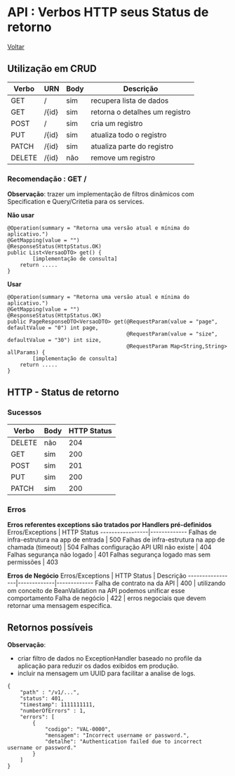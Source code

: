 # API : Verbos HTTP seus Status de retorno

[Voltar](./index.md)

## Utilização em CRUD
Verbo | URN | Body | Descrição
----- | --- | ---- | ------
GET | / | sim | recupera lista de dados
GET | /{id} | sim | retorna o detalhes um registro
POST | / | sim | cria um registro
PUT | /{id} | sim | atualiza todo o registro
PATCH | /{id} | sim | atualiza parte do registro
DELETE | /{id} | não | remove um registro

### Recomendação : GET /
**Observação**: trazer um implementação de filtros dinâmicos com Specification e Query/Critetia para os services.

**Não usar**
```
@Operation(summary = "Retorna uma versão atual e mínima do aplicativo.")
@GetMapping(value = "")
@ResponseStatus(HttpStatus.OK)
public List<VersaoDTO> get() {
        [implementação de consulta]
    return .....
}
```
**Usar**
```
@Operation(summary = "Retorna uma versão atual e mínima do aplicativo.")
@GetMapping(value = "")
@ResponseStatus(HttpStatus.OK)
public PageResponseDTO<VersaoDTO> get(@RequestParam(value = "page", defaultValue = "0") int page,
                                      @RequestParam(value = "size", defaultValue = "30") int size,
                                      @RequestParam Map<String,String> allParams) {
        [implementação de consulta]
    return .....
}
```

## HTTP - Status de retorno

### Sucessos
Verbo | Body | HTTP Status
----- | ----- | ----- 
DELETE | não | 204
GET | sim | 200
POST | sim | 201
PUT | sim | 200
PATCH | sim | 200

### Erros
**Erros referentes exceptions são tratados por Handlers pré-definidos**
Erros/Exceptions | HTTP Status
-----------------|-------------
Falhas de infra-estrutura na app de entrada | 500 
Falhas de infra-estrutura na app de chamada (timeout) | 504 
Falhas configuração API URI não existe | 404
Falhas segurança não logado | 401
Falhas segurança logado mas sem permissões | 403

**Erros de Negócio**
Erros/Exceptions | HTTP Status | Descrição
-----------------|-------------|-------------
Falha de contrato na da API | 400 | utilizando om conceito de BeanValidation na API podemos unificar esse comportamento
Falha de negócio | 422 | erros negociais que devem retornar uma mensagem especifica.

## Retornos possíveis
**Observação**: 
* criar filtro de dados no ExceptionHandler baseado no profile da aplicação para reduzir os dados exibidos em produção.
* incluir na mensagem um UUID para facilitar a analise de logs.
```
{
    "path" : "/v1/...",
    "status": 401,
    "timestamp": 1111111111,
    "numberOfErrors" : 1,
    "errors": [
        {
            "codigo": "VAL-0000",
            "mensagem": "Incorrect username or password.",
            "detalhe": "Authentication failed due to incorrect username or password."
        }
    ]
}
```